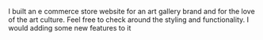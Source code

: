 I built an e commerce store website for an art gallery brand and for the love of the art culture.
Feel free to check around the styling and functionality.
I would adding some new features to it
